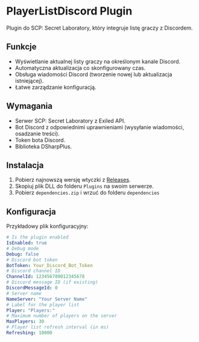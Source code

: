 # PlayerListDiscord Plugin  

Plugin do SCP: Secret Laboratory, który integruje listę graczy z Discordem.

## Funkcje  

- Wyświetlanie aktualnej listy graczy na określonym kanale Discord.  
- Automatyczna aktualizacja co skonfigurowany czas.  
- Obsługa wiadomości Discord (tworzenie nowej lub aktualizacja istniejącej).  
- Łatwe zarządzanie konfiguracją.  

## Wymagania  

- Serwer SCP: Secret Laboratory z Exiled API.  
- Bot Discord z odpowiednimi uprawnieniami (wysyłanie wiadomości, osadzanie treści).  
- Token bota Discord.  
- Biblioteka DSharpPlus.  

## Instalacja  

1. Pobierz najnowszą wersję wtyczki z [Releases](#).  
2. Skopiuj plik DLL do folderu `Plugins` na swoim serwerze.
3. Pobierz `dependencies.zip` i wrzuć do folderu `dependencies`

## Konfiguracja  

Przykładowy plik konfiguracyjny:  

```yaml
# Is the plugin enabled
IsEnabled: true
# Debug mode
Debug: false
# Discord bot token
BotToken: Your_Discord_Bot_Token
# Discord channel ID
ChannelId: 123456789012345678
# Discord message ID (if existing)
DiscordMessageId: 0
# Server name
NameServer: "Your Server Name"
# Label for the player list
Player: "Players:"
# Maximum number of players on the server
MaxPlayers: 30
# Player list refresh interval (in ms)
Refreshing: 10000
```  
